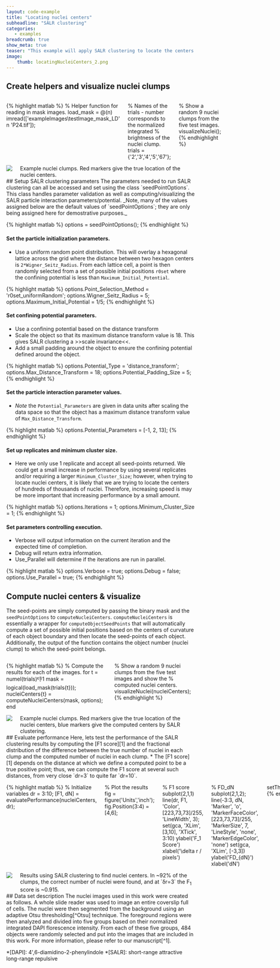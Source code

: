 ```yaml
---
layout: code-example
title: "Locating nuclei centers"
subheadline: "SALR clustering"
categories:
   - examples
breadcrumb: true
show_meta: true
teaser: "This example will apply SALR clustering to locate the centers of ~7800 nuclei that are clumped together into ~2500 clumps of partially overlapping nuclei. At the end, the SALR clustering results will be compared against the true nuclei centers locations."
image:
    thumb: locatingNucleiCenters_2.png
---
```

 
## Create helpers and visualize nuclei clumps
<div class="row">
<div class="medium-7 columns t30" markdown="1">
 
{% highlight matlab %}
% Helper function for reading in mask images.
load_mask = @(n) imread(['exampleImages\testImage_mask_LD' n 'P24.tif']);

% Names of the trials - number corresponds to the normalized integrated
% brightness of the nuclei clump.
trials = {'2','3','4','5','67'};

% Show a random 9 nuclei clumps from the five test images.
visualizeNuclei();
{% endhighlight %}
 
</div>
<div class="medium-5 columns t30">
 
<img src="\images\locatingNucleiCenters_1.png">
<figcaption class="text-right">
Example nuclei clumps. Red markers give the true location of the nuclei centers.
</figcaption>
 
</div>
</div>
## Setup SALR clustering parameters
 The parameters needed to run SALR clustering can all be accessed and set
 using the class `seedPointOptions`. This class handles parameter
 validation as well as computing/visualizing the SALR particle interaction
 parameters/potential. _Note, many of the values assigned below are the
 default values of `seedPointOptions`; they are only being assigned here
 for demostrative purposes._
 
{% highlight matlab %}
options = seedPointOptions();
{% endhighlight %}
 
#### Set the particle initialization parameters.

 * Use a uniform random point distribution. This will overlay a hexagonal
 lattice across the grid where the distance between two hexagon centers is
 `2*Wigner_Seitz_Radius`. From each lattice cell, a point is then randomly
 selected from a set of possible initial positions `r0set` where the
 confining potential is less than `Maximum_Initial_Potential`.
 
{% highlight matlab %}
options.Point_Selection_Method = 'r0set_uniformRandom';
options.Wigner_Seitz_Radius = 5;
options.Maximum_Initial_Potential = 1/5;
{% endhighlight %}
 
#### Set confining potential parameters.

 * Use a confining potential based on the distance transform
 * Scale the object so that its maximum distance transform value is 18.
 This gives SALR clustering a >>scale invariance<<.
 * Add a small padding around the object to ensure the confining potential
 defined around the object.
 
{% highlight matlab %}
options.Potential_Type = 'distance_transform';
options.Max_Distance_Transform = 18;
options.Potential_Padding_Size = 5;
{% endhighlight %}
 
#### Set the particle interaction parameter values.

 * _Note_ the `Potential_Parameters` are given in data units after scaling
 the data space so that the object has a maximum distance transform value
 of `Max_Distance_Transform`.
 
{% highlight matlab %}
options.Potential_Parameters = [-1, 2, 13];
{% endhighlight %}
 
#### Set up replicates and minimum cluster size.

 * Here we only use 1 replicate and accept all seed-points returned. We
 could get a small increase in performance by using several replicates
 and/or requiring a larger `Minimum_Cluster_Size`; however, when trying to
 locate nuclei centers, it is likely that we are trying to locate the
 centers of hundreds of thousands of nuclei. Therefore, increasing speed
 is may be more important that increasing performance by a small amount.
 
{% highlight matlab %}
options.Iterations = 1;
options.Minimum_Cluster_Size = 1;
{% endhighlight %}
 
#### Set parameters controlling execution.

 * Verbose will output information on the current iteration and the
 expected time of completion.
 * Debug will return extra information.
 * Use_Parallel will determine if the iterations are run in parallel.
 
{% highlight matlab %}
options.Verbose = true;
options.Debug = false;
options.Use_Parallel = true;
{% endhighlight %}
 
## Compute nuclei centers & visualize
 The seed-points are simply computed by passing the binary mask and the
 `seedPointOptions` to `computeNucleiCenters`. `computeNucleiCenters` is
 essentially a wrapper for `computeObjectSeedPoints` that will
 automatically compute a set of possible initial positions based on the
 centers of curvature of each object boundary and then locate the
 seed-points of each object. Additionally, the output of the function
 contains the object number (nuclei clump) to which the seed-point
 belongs.
<div class="row">
<div class="medium-7 columns t30" markdown="1">
 
{% highlight matlab %}
% Compute the results for each of the images.
for t = numel(trials):-1:1
    mask = logical(load_mask(trials{t}));
    nucleiCenters{t} = computeNucleiCenters(mask, options);
end

% Show a random 9 nuclei clumps from the five test images and show the
% computed nuclei centers.
visualizeNuclei(nucleiCenters);
{% endhighlight %}
 
</div>
<div class="medium-5 columns t30">
 
<img src="\images\locatingNucleiCenters_2.png">
<figcaption class="text-right">
Example nuclei clumps. Red markers give the true location of the nuclei centers, blue markers give the computed centers by SALR clustering.
</figcaption>
 
</div>
</div>
## Evaluate performance
 Here, lets test the performance of the SALR clustering results by
 computing the [F1 score][1] and the fractional distribution of the difference
 between the true number of nuclei in each clump and the computed number
 of nuclei in each clump.
 * The [F1 score][1] depends on the distance at which we define a computed
 point to be a true positive point; thus, we can compute the F1 score at
 several such distances, from very close `dr=3` to quite far `dr=10`.
<div class="row">
<div class="medium-7 columns t30" markdown="1">
 
{% highlight matlab %}
% Initialize variables
dr = 3:10;
[F1, dN] = evaluatePerformance(nucleiCenters, dr);

% Plot the results
fig = figure('Units','inch');
fig.Position(3:4) = [4,6];

% F1 score
subplot(2,1,1)
line(dr, F1, 'Color', [223,73,73]/255, 'LineWidth', 3);
set(gca, 'XLim', [3,10], 'XTick', 3:10)
ylabel('F_1 Score')
xlabel('\delta r / pixels')

% FD_dN
subplot(2,1,2);
line(-3:3, dN, 'Marker', 'o', 'MarkerFaceColor', [223,73,73]/255, 'MarkerSize', 7, 'LineStyle', 'none', 'MarkerEdgeColor', 'none')
set(gca, 'XLim', [-3,3])
ylabel('FD_{dN}')
xlabel('dN')

setTheme(fig,'light')
{% endhighlight %}
 
</div>
<div class="medium-5 columns t30">
 
<img src="\images\locatingNucleiCenters_3.png">
<figcaption class="text-right">
Results using SALR clustering to find nuclei centers. In ~92% of the clumps, the correct number of nuclei were found, and at `&delta;r=3` the F<sub>1</sub> score is ~0.915.
</figcaption>
 
</div>
</div>
## Data set description
 The nuclei images used in this work were created as follows. A whole
 slide reader was used to image an entire coverslip full of cells. The
 nuclei were then segmented from the background using an adaptive Otsu
 thresholding[^Otsu] technique. The foreground regions were then analyzed
 and divided into five groups based on their normalized integrated DAPI
 florescence intensity. From each of these five groups, 484 objects were
 randomly selected and put into the images that are included in this work.
 For more information, please refer to our manuscript[^1].

 *[DAPI]: 4',6-diamidino-2-phenylindole
 *[SALR]: short-range attractive long-range repulsive
 [^1]: J. Kapaldo et al. **(submitted)**
 [^Otsu]: N. Otsu, IEEE transactions on systems, man, and cybernetics 9, 62 (1979).
 [1]: https://en.wikipedia.org/wiki/F1_score

